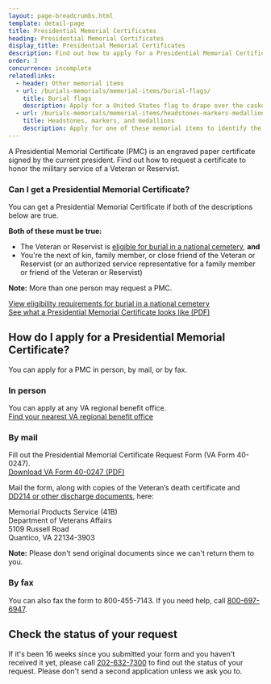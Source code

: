 ```yaml
---
layout: page-breadcrumbs.html
template: detail-page
title: Presidential Memorial Certificates
heading: Presidential Memorial Certificates
display_title: Presidential Memorial Certificates
description: Find out how to apply for a Presidential Memorial Certificate (PMC) to honor the military service of a Veteran or Reservist. A PMC is an engraved paper certificate signed by the current president of the United States.
order: 3
concurrence: incomplete
relatedlinks:
  - header: Other memorial items
  - url: /burials-memorials/memorial-items/burial-flags/
    title: Burial flags
    description: Apply for a United States flag to drape over the casket (or coffin) or place with the urn of a Veteran or Reservist.
  - url: /burials-memorials/memorial-items/headstones-markers-medallions/
    title: Headstones, markers, and medallions
    description: Apply for one of these memorial items to identify the burial place of a Veteran or eligible family member.
---
```


<div class="va-introtext">

A Presidential Memorial Certificate (PMC) is an engraved paper certificate signed by the current president. Find out how to request a certificate to honor the military service of a Veteran or Reservist.

</div>

<div class="feature">

### Can I get a Presidential Memorial Certificate?

You can get a Presidential Memorial Certificate if both of the descriptions below are true.

**Both of these must be true:**
- The Veteran or Reservist is [eligible for burial in a national cemetery](/burials-memorials/eligibility/), **and**
- You're the next of kin, family member, or close friend of the Veteran or Reservist (or an authorized service representative for a family member or friend of the Veteran or Reservist) <br>

**Note:** More than one person may request a PMC. 

[View eligibility requirements for burial in a national cemetery](/burials-memorials/eligibility/) <br>
[See what a Presidential Memorial Certificate looks like (PDF)](https://www.cem.va.gov/cem/docs/factsheets/pmc.pdf)
</div>

## How do I apply for a Presidential Memorial Certificate?

You can apply for a PMC in person, by mail, or by fax.

### In person

You can apply at any VA regional benefit office.<br>
[Find your nearest VA regional benefit office](/find-locations/?facilityType=benefits)

### By mail

Fill out the Presidential Memorial Certificate Request Form (VA Form 40-0247). <br>
[Download VA Form 40-0247 (PDF)](https://www.va.gov/vaforms/va/pdf/VA40-0247.pdf)

Mail the form, along with copies of the Veteran’s death certificate and [DD214 or other discharge documents](https://www.cem.va.gov/CEM/hmm/discharge_documents.asp), here: <br>

<p class="va-address-block">
    Memorial Products Service (41B)<br>
    Department of Veterans Affairs<br>
    5109 Russell Road<br>
    Quantico, VA 22134-3903<br>
</p>

**Note:** Please don't send original documents since we can't return them to you.

### By fax

You can also fax the form to 800-455-7143. If you need help, call <a href="tel:+18006976947">800-697-6947</a>.

## Check the status of your request

If it's been 16 weeks since you submitted your form and you haven't received it yet, please call <a href="tel:+12026327300">202-632-7300</a> to find out the status of your request. Please don't send a second application unless we ask you to.

